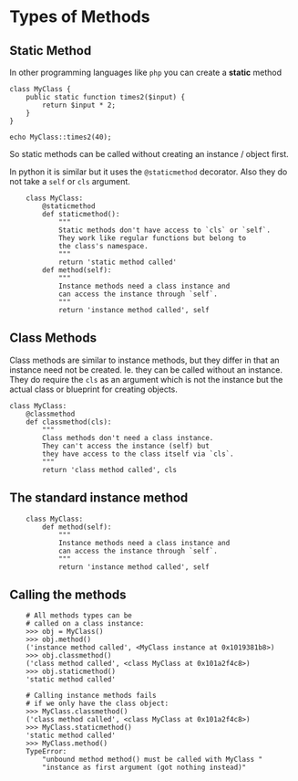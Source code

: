 # Types of Methods

## Static Method

In other programming languages like `php` you can create a **static** method

    class MyClass {
        public static function times2($input) {
            return $input * 2;
        }
    }

    echo MyClass::times2(40);

So static methods can be called without creating an instance / object first.

In python it is similar but it uses the `@staticmethod` decorator. 
Also they do not take a `self` or `cls` argument.

        class MyClass:
            @staticmethod
            def staticmethod():
                """
                Static methods don't have access to `cls` or `self`.
                They work like regular functions but belong to
                the class's namespace.
                """
                return 'static method called'
            def method(self):
                """
                Instance methods need a class instance and
                can access the instance through `self`.
                """
                return 'instance method called', self

## Class Methods

Class methods are similar to instance methods, but they differ in that an instance need not be created.
Ie. they can be called without an instance. They do require the `cls` as an argument which is not the instance but the actual class or blueprint for creating objects.

    class MyClass:
        @classmethod
        def classmethod(cls):
            """
            Class methods don't need a class instance.
            They can't access the instance (self) but
            they have access to the class itself via `cls`.
            """
            return 'class method called', cls

## The standard instance method

        class MyClass:
            def method(self):
                """
                Instance methods need a class instance and
                can access the instance through `self`.
                """
                return 'instance method called', self

## Calling the methods

        # All methods types can be
        # called on a class instance:
        >>> obj = MyClass()
        >>> obj.method()
        ('instance method called', <MyClass instance at 0x1019381b8>)
        >>> obj.classmethod()
        ('class method called', <class MyClass at 0x101a2f4c8>)
        >>> obj.staticmethod()
        'static method called'

        # Calling instance methods fails
        # if we only have the class object:
        >>> MyClass.classmethod()
        ('class method called', <class MyClass at 0x101a2f4c8>)
        >>> MyClass.staticmethod()
        'static method called'
        >>> MyClass.method()
        TypeError: 
            "unbound method method() must be called with MyClass "
            "instance as first argument (got nothing instead)"